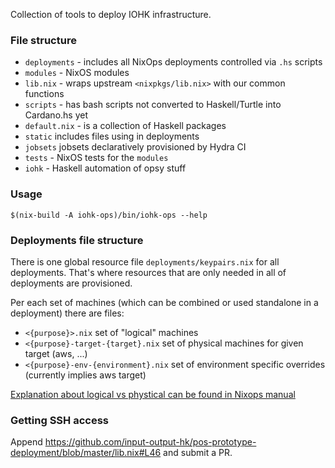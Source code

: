 Collection of tools to deploy IOHK infrastructure.

### File structure

- `deployments` - includes all NixOps deployments controlled via `.hs` scripts
- `modules` - NixOS modules
- `lib.nix` - wraps upstream `<nixpkgs/lib.nix>` with our common functions
- `scripts` - has bash scripts not converted to Haskell/Turtle into Cardano.hs yet
- `default.nix` - is a collection of Haskell packages
- `static` includes files using in deployments
- `jobsets` jobsets declaratively provisioned by Hydra CI
- `tests` - NixOS tests for the `modules`
- `iohk` - Haskell automation of opsy stuff


### Usage

    $(nix-build -A iohk-ops)/bin/iohk-ops --help


### Deployments file structure

There is one global resource file `deployments/keypairs.nix` for all deployments. That's where
resources that are only needed in all of deployments are provisioned.

Per each set of machines (which can be combined or used standalone in a deployment) there are files:

- `<{purpose}>.nix` set of "logical" machines
- `<{purpose}-target-{target}.nix` set of physical machines for given target (aws, ...)
- `<{purpose}-env-{environment}.nix` set of environment specific overrides (currently implies aws target)

[Explanation about logical vs phystical can be found in Nixops manual](https://nixos.org/nixops/manual/#chap-introduction)


### Getting SSH access

Append https://github.com/input-output-hk/pos-prototype-deployment/blob/master/lib.nix#L46 and submit a PR.
